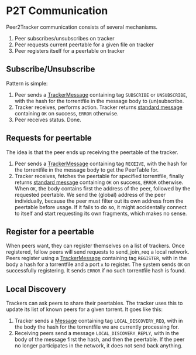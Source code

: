 # P2T Communication
Peer2Tracker communication consists of several mechanisms.

 1. Peer subscribes/unsubscribes on tracker
 2. Peer requests current peertable for a given file on tracker
 3. Peer registers itself for a peertable on tracker

## Subscribe/Unsubscribe
Pattern is simple:
 1. Peer sends a [TrackerMessage](/src/shared/connection/message/tracker/message.h) containing tag `SUBSCRIBE` or `UNSUBSCRIBE`, with the hash for the torrentfile in the message body to (un)subscribe.
 2. Tracker receives, performs action. Tracker returns [standard message](/src/shared/connection/message/message.h) containing `OK` on success, `ERROR` otherwise.
 3. Peer receives status. Done.

## Requests for peertable
The idea is that the peer ends up receiving the peertable of the tracker.
 1. Peer sends a [TrackerMessage](/src/shared/connection/message/tracker/message.h) containing tag `RECEIVE`, with the hash for the torrentfile in the message body to get the PeerTable for.
 2. Tracker receives, fetches the peertable for specified torrentfile, finally returns [standard message](/src/shared/connection/message/message.h) containing `OK` on success, `ERROR` otherwise. 
 When `OK`, the body contains first the address of the peer, followed by the requested peertable.
 We send the (global) address of the peer individually, because the peer must filter out its own address from the peertable before usage.
 If it fails to do so, it might accidentally connect to itself and start requesting its own fragments, which makes no sense.


## Register for a peertable
When peers want, they can register themselves on a list of trackers.
Once registered, fellow peers will send requests to send_join_req a local network.
Peers register using a [TrackerMessage](/src/shared/connection/message/tracker/message.h) containing tag `REGISTER`, with in the body a hash for a torrentfile and a port `x` to register.
The system sends `OK` on successfully registering.
It sends `ERROR` if no such torrentfile hash is found.

## Local Discovery
Trackers can ask peers to share their peertables. The tracker uses this to update its list of known peers for a given torrent.
It goes like this:
 1. Tracker sends a [Message](/src/shared/connection/message/message.h) containing tag `LOCAL_DISCOVERY_REQ`, with in the body the hash for the torrentfile we are currently processing for.
 2. Receiving peers send a message `LOCAL_DISCOVERY_REPLY`, with in the body of the message first the hash, and then the peertable. If the peer no longer participates in the network, it does not send back anything.